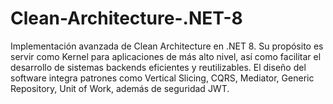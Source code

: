 # Clean-Architecture-.NET-8
Implementación avanzada de Clean Architecture en .NET 8. Su propósito es servir como Kernel para aplicaciones de más alto nivel, así como facilitar el desarrollo de sistemas backends eficientes y reutilizables. El diseño del software integra patrones como Vertical Slicing, CQRS, Mediator, Generic Repository, Unit of Work, además de seguridad JWT.
